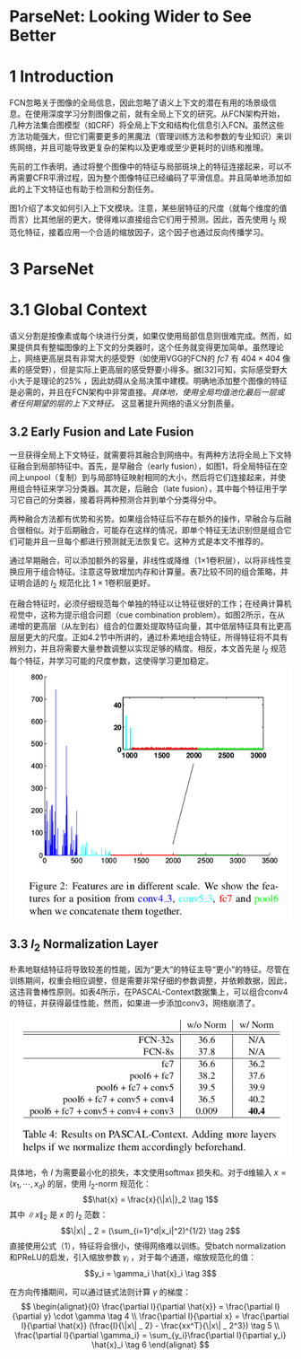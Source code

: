 ParseNet: Looking Wider to See Better
=

# 1 Introduction
FCN忽略关于图像的全局信息，因此忽略了语义上下文的潜在有用的场景级信息。在使用深度学习分割图像之前，就有全局上下文的研究。从FCN架构开始，几种方法集合图模型（如CRF）将全局上下文和结构化信息引入FCN。虽然这些方法功能强大，但它们需要更多的黑魔法（管理训练方法和参数的专业知识）来训练网络，并且可能导致更复杂的架构以及更难或至少更耗时的训练和推理。

先前的工作表明，通过将整个图像中的特征与局部斑块上的特征连接起来，可以不再需要CFR平滑过程，因为整个图像特征已经编码了平滑信息。并且简单地添加如此的上下文特征也有助于检测和分割任务。

图1介绍了本文如何引入上下文模块。注意，某些层特征的尺度（就每个维度的值而言）比其他层的更大，使得难以直接组合它们用于预测。因此，首先使用 $l_2$ 规范化特征，接着应用一个合适的缩放因子，这个因子也通过反向传播学习。

# 3 ParseNet
# 3.1 Global Context
语义分割是按像素或每个块进行分类，如果仅使用局部信息则很难完成。然而，如果提供具有整幅图像的上下文的分类器时，这个任务就变得更加简单。虽然理论上，网络更高层具有非常大的感受野（如使用VGG的FCN的 $fc7$ 有 $404 \times 404$ 像素的感受野），但是实际上更高层的感受野要小得多。据[32]可知，实际感受野大小大于是理论的25% ，因此妨碍从全局决策中建模。明确地添加整个图像的特征是必需的，并且在FCN架构中非常直接。_具体地，使用全局均值池化最后一层或者任何期望的层的上下文特征。_ 这显著提升网络的语义分割质量。

## 3.2 Early Fusion and Late Fusion
一旦获得全局上下文特征，就需要将其融合到网络中。有两种方法将全局上下文特征融合到局部特征中。首先，是早融合（early fusion），如图1，将全局特征在空间上unpool（复制）到与局部特征映射相同的大小，然后将它们连接起来，并使用组合特征来学习分类器。其次是，后融合（late fusion），其中每个特征用于学习它自己的分类器，接着将两种预测合并到单个分类得分中。

两种融合方法都有优势和劣势。如果组合特征后不存在额外的操作，早融合与后融合很相似。对于后期融合，可能存在这样的情况，即单个特征无法识别但是组合它们可能并且一旦每个都进行预测就无法恢复它。这种方式是本文不推荐的。

通过早期融合，可以添加额外的容量，非线性或降维（1×1卷积层），以将非线性变换应用于组合特征。注意这导致增加内存和计算量。表7比较不同的组合策略，并证明合适的 $l_2$ 规范化比 $1\times1$卷积层更好。

在融合特征时，必须仔细规范每个单独的特征以让特征很好的工作；在经典计算机视觉中，这称为提示组合问题（cue combination problem）。如图2所示，在从递增的更高层（从左到右）组合的位置处提取特征向量，其中低层特征具有比更高层层更大的尺度。正如4.2节中所讲的，通过朴素地组合特征，所得特征将不具有辨别力，并且将需要大量参数调整以实现足够的精度。相反，本文首先是 $l_2$ 规范每个特征，并学习可能的尺度参数，这使得学习更加稳定。
![parse-net feature-different-scale](./images/parse-net/feature-different-scale.png)

## 3.3 $l_2$ Normalization Layer
朴素地联结特征将导致较差的性能，因为“更大”的特征主导“更小”的特征。尽管在训练期间，权重会相应调整，但是需要非常仔细的参数调整，并依赖数据，因此，这违背鲁棒性原则。如表4所示，在PASCAL-Context数据集上，可以组合conv4的特征，并获得最佳性能，然而，如果进一步添加conv3，网络崩溃了。

![parse-net combination-layers](./images/parse-net/combination-layers.png)

具体地，令 $l$ 为需要最小化的损失，本文使用softmax 损失和。对于d维输入 $x = (x_1, \cdots, x_d)$ 的层，使用 $l_2$-norm 规范化：
$$\hat{x} = \frac{x}{\|x\|}_2  \tag 1$$
其中 $\|x\| _ 2$ 是 $x$ 的 $l_2$ 范数：
$$\|x\| _ 2 = (\sum_{i=1}^d|x_i|^2)^{1/2}  \tag 2$$
直接使用公式（1），特征将会很小，使得网络难以训练。受batch normalization和PReLU的启发，引入缩放参数 $\gamma_i$ ，对于每个通道，缩放规范化的值：
$$y_i = \gamma_i \hat{x}_i  \tag 3$$

在方向传播期间，可以通过链式法则计算 $\gamma$ 的梯度：
$$
\begin{alignat}{0}
\frac{\partial l}{\partial \hat{x}} = \frac{\partial l}{\partial y} \cdot \gamma  \tag 4   \\
\frac{\partial l}{\partial x} = \frac{\partial l}{\partial \hat{x}} (\frac{I}{\|x\| _ 2} - \frac{xx^T}{\|x\| _ 2^3})  \tag 5   \\
\frac{\partial l}{\partial \gamma_i} = \sum_{y_i}\frac{\partial l}{\partial y_i} \hat{x}_i \tag 6   
\end{alignat}
$$
